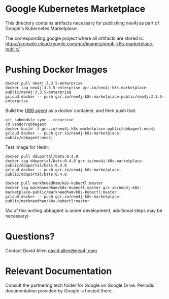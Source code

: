 # Google Kubernetes Marketplace

This directory contains artifacts necessary for publishing neo4j as part of Google's Kubernetes Marketplace.

The corresponding google project where all artifacts are stored is:
https://console.cloud.google.com/gcr/images/neo4j-k8s-marketplace-public/

# Pushing Docker Images

```
docker pull neo4j:3.3.5-enterprise
docker tag neo4j:3.3.5-enterprise gcr.io/neo4j-k8s-marketplace-public/neo4j:3.3.5-enterprise
gcloud docker -- push gcr.io/neo4j-k8s-marketplace-public/neo4j:3.3.5-enterprise
```

Build the [UBB agent](https://github.com/GoogleCloudPlatform/ubbagent) as a
docker container, and then push that.

```
git submodule sync --recursive
cd vendor/ubbagent
docker build -t gcr.io/neo4j-k8s-marketplace-public/ubbagent:neo4j
gcloud docker -- push gcr.io/neo4j-k8s-marketplace-public/ubbagent:neo4j
```

Test Image for Helm:

```
docker pull dduportal/bats:0.4.0
docker tag dduportal/bats:0.4.0 gcr.io/neo4j-k8s-marketplace-public/dduportal/bats:0.4.0
gcloud docker -- push gcr.io/neo4j-k8s-marketplace-public/dduportal/bats:0.4.0

docker pull markhneedham/k8s-kubectl:master
docker tag markhneedham/k8s-kubectl:master gcr.io/neo4j-k8s-marketplace-public/markneedham/k8s-kubectl:master
gcloud docker -- push gcr.io/neo4j-k8s-marketplace-public/markneedham/k8s-kubectl:master
```

(As of this writing ubbagent is under development, additional steps may be
necessary) 

# Questions?

Contact David Allen <david.allen@neo4j.com>

# Relevant Documentation

Consult the partnering tech folder for Google on Google Drive.  Periodic documentation provided by Google is hosted there.
